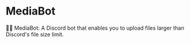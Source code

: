 # MediaBot
📄🤖 MediaBot: A Discord bot that enables you to upload files larger than Discord's file size limit.
